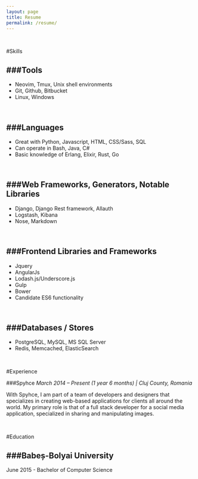 ```yaml
---
layout: page
title: Resume
permalink: /resume/
---
```


<br/>

#Skills

###Tools
--------

- Neovim, Tmux, Unix shell environments
- Git, Github, Bitbucket
- Linux, Windows

<br/>

###Languages
------------

- Great with Python, Javascript, HTML, CSS/Sass, SQL
- Can operate in Bash, Java, C#
- Basic knowledge of Erlang, Elixir, Rust, Go

<br/>

###Web Frameworks, Generators, Notable Libraries
------------

- Django, Django Rest framework, Allauth
- Logstash, Kibana
- Nose, Markdown

<br/>

###Frontend Libraries and Frameworks
------------------------------------
- Jquery
- AngularJs
- Lodash.js/Underscore.js
- Gulp
- Bower
- Candidate ES6 functionality

<br/>

###Databases / Stores
------------------------------------
- PostgreSQL, MySQL, MS SQL Server
- Redis, Memcached, ElasticSearch

<br/>

#Experience

###Spyhce
*March 2014 – Present (1 year 6 months) | Cluj County, Romania*
<br/>

With Spyhce, I am part of a team of developers and designers that specializes in creating web-based applications for clients all around the world. My primary role is that of a full stack developer for a social media application, specialized in sharing and manipulating images.

<br/>

#Education

###Babeș-Bolyai University
--------------------------

June 2015 - Bachelor of Computer Science

